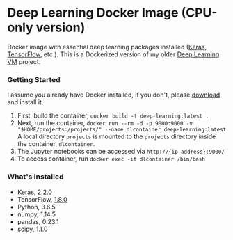 Deep Learning Docker Image (CPU-only version)
================================
Docker image with essential deep learning packages installed ([Keras](https://keras.io/), [TensorFlow](https://www.tensorflow.org/), etc.).
This is a Dockerized version of my older [Deep Learning VM](https://github.com/nirmalyaghosh/deep-learning-vm) project.

### Getting Started
I assume you already have Docker installed, if you don't, please [download](https://docs.docker.com/engine/installation/) and install it.
1. First, build the container, `docker build -t deep-learning:latest .`
2. Next, run the container, `docker run --rm -d -p 9000:9000 -v "$HOME/projects:/projects/" --name dlcontainer deep-learning:latest`
   A local directory `projects` is mounted to the `projects` directory inside the container, `dlcontainer`.
3. The Jupyter notebooks can be accessed via `http://{ip-address}:9000/`
4. To access container, run `docker exec -it dlcontainer /bin/bash`

### What's Installed
- Keras, [2.2.0](https://github.com/keras-team/keras/releases/tag/2.2.0)
- TensorFlow, [1.8.0](https://github.com/tensorflow/tensorflow/releases/tag/v1.8.0)
- Python, 3.6.5
- numpy, 1.14.5
- pandas, 0.23.1
- scipy, 1.1.0
